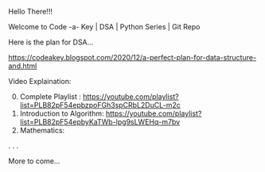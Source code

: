 Hello There!!!


Welcome to Code -a- Key | DSA | Python Series | Git Repo


Here is the plan for DSA...

https://codeakey.blogspot.com/2020/12/a-perfect-plan-for-data-structure-and.html

Video Explaination: 

0. Complete Playlist : https://youtube.com/playlist?list=PLB82pF54epbzpoFGh3spCRbL2DuCL-m2c
1. Introduction to Algorithm: https://youtube.com/playlist?list=PLB82pF54epbyKaTWb-lpg9sLWEHq-m7bv
2. Mathematics:

.
.
.

More to come...

